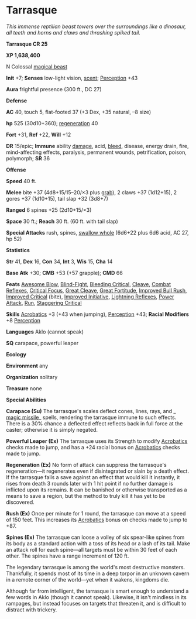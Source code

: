 # Tarrasque

_This immense reptilian beast towers over the surroundings like a dinosaur, all teeth and horns and claws and thrashing spiked tail._

**Tarrasque CR 25**

**XP 1,638,400**

N Colossal [magical beast](creatureTypes.md#_magical-beast)

**Init** +7; **Senses** low-light vision, [scent](universalMonsterRules.md#_scent); [Perception](../skills/perception.md#_perception) +43

**Aura** frightful presence (300 ft., DC 27)

**Defense**

**AC** 40, touch 5, flat-footed 37 (+3 Dex, +35 natural, –8 size)

**hp** 525 (30d10+360); [regeneration](universalMonsterRules.md#_regeneration) 40

**Fort** +31, **Ref** +22, **Will** +12

**DR** 15/epic; **Immune** ability [damage](universalMonsterRules.md#_ability-damage-and-drain), acid, [bleed](universalMonsterRules.md#_bleed), disease, energy drain, fire, mind-affecting effects, paralysis, permanent wounds, petrification, poison, polymorph; **SR** 36

**Offense**

**Speed** 40 ft.

**Melee** bite +37 (4d8+15/15–20/×3 plus [grab](universalMonsterRules.md#_grab)), 2 claws +37 (1d12+15), 2 gores +37 (1d10+15), tail slap +32 (3d8+7)

**Ranged** 6 spines +25 (2d10+15/×3)

**Space** 30 ft.; **Reach** 30 ft. (60 ft. with tail slap)

**Special Attacks** rush, spines, [swallow whole](universalMonsterRules.md#_swallow-whole) (6d6+22 plus 6d6 acid, AC 27, hp 52)

**Statistics**

**Str** 41, **Dex** 16, **Con** 34, **Int** 3, **Wis** 15, **Cha** 14

**Base Atk** +30; **CMB** +53 (+57 grapple); **CMD** 66

**Feats** [Awesome Blow](monsterFeats.md#_awesome-blow), [Blind-Fight](../feats.md#_blind-fight), [Bleeding Critical](../feats.md#_bleeding-critical), [Cleave](../feats.md#_cleave), [Combat Reflexes](../feats.md#_combat-reflexes), [Critical Focus](../feats.md#_critical-focus), [Great Cleave](../feats.md#_great-cleave), [Great Fortitude](../feats.md#_great-fortitude), [Improved Bull Rush](../feats.md#_improved-bull-rush), [Improved Critical](../feats.md#_improved-critical) (bite), [Improved Initiative](../feats.md#_improved-initiative), [Lightning Reflexes](../feats.md#_lightning-reflexes), [Power Attack](../feats.md#_power-attack), [Run](../feats.md#_run), [Staggering Critical](../feats.md#_staggering-critical)

**Skills** [Acrobatics](../skills/acrobatics.md#_acrobatics) +3 (+43 when jumping), [Perception](../skills/perception.md#_perception) +43; **Racial Modifiers** +8 [Perception](../skills/perception.md#_perception)

**Languages** Aklo (cannot speak)

**SQ** carapace, powerful leaper

**Ecology**

**Environment** any

**Organization** solitary

**Treasure** none

**Special Abilities**

**Carapace (Su)** The tarrasque's scales deflect cones, lines, rays, and _ [magic missile](../spells/magicMissile.md#_magic-missile)_ spells, rendering the tarrasque immune to such effects. There is a 30% chance a deflected effect reflects back in full force at the caster; otherwise it is simply negated.

**Powerful Leaper (Ex)** The tarrasque uses its Strength to modify [Acrobatics](../skills/acrobatics.md#_acrobatics) checks made to jump, and has a +24 racial bonus on [Acrobatics](../skills/acrobatics.md#_acrobatics) checks made to jump.

**Regeneration (Ex)** No form of attack can suppress the tarrasque's regeneration—it regenerates even if disintegrated or slain by a death effect. If the tarrasque fails a save against an effect that would kill it instantly, it rises from death 3 rounds later with 1 hit point if no further damage is inflicted upon its remains. It can be banished or otherwise transported as a means to save a region, but the method to truly kill it has yet to be discovered.

**Rush (Ex)** Once per minute for 1 round, the tarrasque can move at a speed of 150 feet. This increases its [Acrobatics](../skills/acrobatics.md#_acrobatics) bonus on checks made to jump to +87.

**Spines (Ex)** The tarrasque can loose a volley of six spear-like spines from its body as a standard action with a toss of its head or a lash of its tail. Make an attack roll for each spine—all targets must be within 30 feet of each other. The spines have a range increment of 120 ft.

The legendary tarrasque is among the world's most destructive monsters. Thankfully, it spends most of its time in a deep torpor in an unknown cavern in a remote corner of the world—yet when it wakens, kingdoms die.

Although far from intelligent, the tarrasque is smart enough to understand a few words in Aklo (though it cannot speak). Likewise, it isn't mindless in its rampages, but instead focuses on targets that threaten it, and is difficult to distract with trickery.

